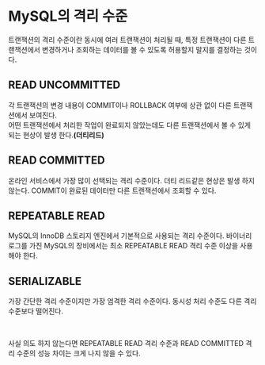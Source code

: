 #  MySQL의 격리 수준
트랜잭션의 격리 수준이란 동시에 여러 트랜잭션이 처리될 때, 특정 트랜잭션이 다른 트랜잭션에서 변경하거나 조회하는 데이터를 볼 수 있도록 허용할지 말지를 결정하는 것이다.

## READ UNCOMMITTED
각 트랜잭션의 변경 내용이 COMMIT이나 ROLLBACK 여부에 상관 없이 다른 트랜잭션에서 보여진다.<br>
어떤 트랜잭션에서 처리한 작업이 완료되지 않았는데도 다른 트랜잭션에서 볼 수 있게 되는 현상이 발생 한다.**(더티리드)**

## READ COMMITTED
온라인 서비스에서 가장 많이 선택되는 격리 수준이다. 더티 리드같은 현상은 발생 하지 않는다. COMMIT이 완료된 데이터만 다른 트랜잭션에서 조회할 수 있다.

## REPEATABLE READ
MySQL의 InnoDB 스토리지 엔진에서 기본적으로 사용되는 격리 수준이다. 바이너리 로그를 가진 MySQL의 장비에서는 최소 REPEATABLE READ 격리 수준 이상을 사용해야 한다.

## SERIALIZABLE
가장 간단한 격리 수준이지만 가장 엄격한 격리 수준이다. 동시성 처리 수준도 다른 격리 수준보다 떨어진다.

<br>

사실 의도 하지 않는다면 REPEATABLE READ 격리 수준과 READ COMMITTED 격리 수준의 성능 차이는 크게 나지 않을 수 있다.